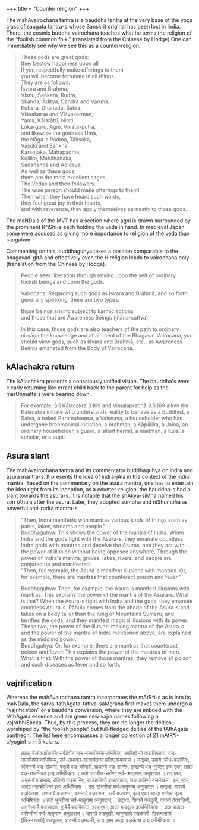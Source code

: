 +++
title = "Counter religion"
+++

The mahAvairochana tantra is a bauddha tantra at the very base of the yoga class of saugata tantra-s whose Sanskrit original has been lost in India. There, the cosmic buddha vairochana teaches what he terms the religion of the “foolish common folk.” (translated from the Chinese by Hodge) One can immediately see why we see this as a counter-religion.

> These gods are great gods:  
they bestow happiness upon all  
If you respectfully make offerings to them,  
you will become fortunate in all things.  
They are as follows:  
Īśvara and Brahma,  
Viṣṇu, Śaṅkara, Rudra,  
Skanda, Āditya, Candra and Varuṇa,  
Kubera, Dhanada, Śakra,  
Viśvakarṣa and Viśvakarman,  
Yama, Kālarātrī, Nirṛti,  
Loka-guru, Agni, Vinata-putra,  
and likewise the goddess Umā,  
the Nāga-s Padma, Tākṣaka,  
Vāsuki and Śaṅkha,  
Karkoṭaka, Mahāpadma,  
Kuilika, Mahāhanaka,  
Sadananda and Ādideva.  
As well as these gods,  
there are the most excellent sages,  
The Vedas and their followers.  
The wise person should make offerings to them!  
Then when they have heard such words,  
they feel great joy in their hearts,  
and with reverence, they apply themselves earnestly to those gods.

The maNDala of the MVT has a section where agni is drawn surrounded by the prominent R^iShi-s each holding the veda in hand. In medieval Japan some were accused as giving more importance to religion of the veda than saugatam.

Commenting on this, buddhaguhya takes a position comparable to the bhagavad-gItA and effectively even the H religion leads to vairochana only (translation from the Chinese by Hodge).

> People seek liberation through relying upon the self of ordinary foolish beings and upon the gods.  
> 
> Vairocana. Regarding such gods as Iśvara and Brahmā, and so forth, generally speaking, there are two types: 
> 
> those beings arising subject to karmic actions  
> and those that are Awareness Beings (jñāna-sattva). 
> 
> In this case, those gods are also teachers of the path to ordinary nirvāṇa the knowledge and attainment of the Bhagavat Vairocana, you should view gods, such as Iśvara and Brahmā, etc., as Awareness Beings emanated from the Body of Vairocana.

## kAlachakra return
The kAlachakra presents a consciously unified vision. The bauddha's were clearly returning like errant child back to the parent for help as the marUnmatta's were bearing down.

> For example, Śrī Kālacakra 3.169 and Vimalaprabhā 3.5.169 allow the Kālacakra initiate who understands reality to behave as a Buddhist, a Śaiva, a naked Paramahaṃsa, a Vaiṣṇava, a householder who has undergone brahmanical initiation, a brahman, a Kāpālika, a Jaina, an ordinary householder, a guard, a silent hermit, a madman, a Kula, a scholar, or a pupil.

## Asura slant
The mahAvairochana tantra and its commentator buddhaguhya on indra and asura mantra-s. It presents the idea of indra-jAla in the context of the indra mantra. Based on the commentary on the asura mantra, one has to entertain the idea right from its inception, as a counter-religion, the bauddha-s had a slant towards the asura-s. It is notable that the shAkya-siMha named his son rAhula after the asura. Later, they adopted sumbha and niShumbha as powerful anti-rudra mantra-s.

> "Then, Indra manifests with mantras various kinds of things such as parks, lakes, streams and people."  
Buddhaguhya: This shows the power of the mantra of Indra. When Indra and the gods fight with the Asura-s, they emanate countless Indra gods with mantras and deceive the Asuras, and they act with the power of illusion without being opposed anywhere. Through the power of Indra's mantra, groves, lakes, rivers, and people are conjured up and manifested.  
"Then, for example, the Asura-s manifest illusions with mantras. Or, for example, there are mantras that counteract poison and fever."
> 
> Buddhaguhya: Then, for example, the Asura-s manifest illusions with mantras: This explains the power of the mantra of the Asura-s. What is that? When the Asura-s fight with Indra and the gods, they emanate countless Asura-s. Rāhula comes from the abode of the Asura-s and takes on a body taller than the King of Mountains Sumeru, and terrifies the gods, and they manifest magical illusions with its power. These two, the power of the illusion-making mantra of the Asura-s and the power of the mantra of Indra mentioned above, are explained as the middling power.  
Buddhguhya: Or, for example, there are mantras that counteract poison and fever: This explains the power of the mantras of men. What is that: With the power of those mantras, they remove all poison and such diseases as fever and so forth.

## vajrification
Whereas the mahAvairochana tantra incorporates the mAtR^i-s as is into its maNDala, the sarva-tathAgata-tattva-saMgraha first makes them undergo a “vajrification” or a bauddha conversion, where they are imbued with the tAthAgata essence and are given new vajra names following a vajrAbhiSheka. Thus, by this process, they are no longer the deities worshiped by “the foolish people” but full-fledged deities of the tAthAgata pantheon. The list here encompasses a longer collection of 21 mAtR^i-s/yoginI-s in 5 kula-s.

> ततस् त्रैलोक्याधिपतिः सर्वदेवीनां वज्र-रत्नाभिषेकेणाभिषिच्य, स्वचिह्नेभ्यो वज्राधिष्ठाप्य, वज्र-नामाभिषेकेणाभिषिच्य, सर्व-तथागत-सत्वार्थतायां प्रतिष्ठापयामास । तद्यथा, उमायै क्रोध-वज्राग्निः, रुक्मिण्यै वज्र-सौवर्णी, षष्ठ्यै वज्र-कौमारी, ब्रह्माण्यै वज्र-शान्तिः, इन्द्राण्यै वज्र-मुष्टिर् इत्य् एवम् आद्या वज्र-राजनिका इत्य् अभिषिक्ताः । ततो ऽन्तरीक्ष-चरीणां सर्व- मातृणाम् अनुप्रादात् । तद् यथा, अमृतायै वज्रामृता, रोहिण्यै वज्रकान्तिः, दण्डहारिण्यै दण्डवज्राग्रा, जाताहारिण्यै वज्रमेखला, इत्य् एवम् आद्या वज्रक्रोधिन्य इत्य् अभिषिक्ताः । ततः खेचरीणां सर्व-मातॄणाम् अनुप्रादात् । तद्यथा, मारण्यै वज्रविलया, अशनायै वज्राशना, वसनायै वज्रवसना, रत्यै वज्रवशा, इत्य् एवम् आद्या गणिका इत्य् अभिषिक्ताः । ततो भूचरीणां सर्व-मातॄणाम् अनुप्रादात् । तद्यथा, शिवायै वज्रदूती, वायव्यै वेगवज्रिणी, आग्नेध्यायै वज्रज्वाला, कुबेर्यै वज्रविकटा, इत्य् एवम् आद्या वज्रदूत्य इत्यभिषिक्ताः । ततः पाताल- वासिनीनां सर्व-मातॄणाम् अनुप्रादात् । वाराह्यै वज्रमुखी, चामुण्डायै वज्रकाली, छिन्ननासायै [छिन्नमस्तायै] वज्रपूतना, वारुण्यै वज्रमकरी, इत्य् एवम् आद्या वज्रचेट्य इत्य् अभिषिक्ताः ॥

